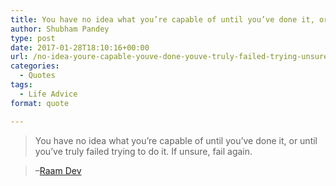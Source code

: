```yaml
---
title: You have no idea what you’re capable of until you’ve done it, or until you’ve truly failed trying to do it. If unsure, fail again
author: Shubham Pandey
type: post
date: 2017-01-28T18:10:16+00:00
url: /no-idea-youre-capable-youve-done-youve-truly-failed-trying-unsure-fail/
categories:
  - Quotes
tags:
  - Life Advice
format: quote

---
```

> You have no idea what you&#8217;re capable of until you&#8217;ve done it, or until you&#8217;ve truly failed trying to do it. If unsure, fail again.
  
> <span class="text-right">&#8211;<a href="https://raamdev.com/2013/what-youre-capable-of/" target="_blank">Raam Dev</a></span>